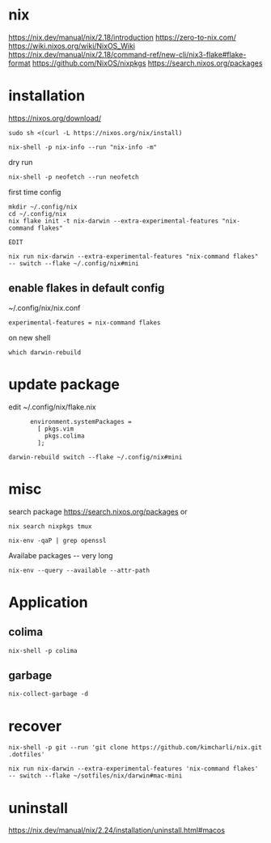 # nix

https://nix.dev/manual/nix/2.18/introduction
https://zero-to-nix.com/
https://wiki.nixos.org/wiki/NixOS_Wiki
https://nix.dev/manual/nix/2.18/command-ref/new-cli/nix3-flake#flake-format
https://github.com/NixOS/nixpkgs
https://search.nixos.org/packages


# installation

https://nixos.org/download/
```
sudo sh <(curl -L https://nixos.org/nix/install)
```

```
nix-shell -p nix-info --run "nix-info -m"
```

dry run
```
nix-shell -p neofetch --run neofetch
```

first time config
```
mkdir ~/.config/nix
cd ~/.config/nix
nix flake init -t nix-darwin --extra-experimental-features "nix-command flakes"

EDIT

nix run nix-darwin --extra-experimental-features "nix-command flakes" -- switch --flake ~/.config/nix#mini
```

## enable flakes in default config

~/.config/nix/nix.conf 
```
experimental-features = nix-command flakes
```


on new shell
```
which darwin-rebuild
```


# update package

edit ~/.config/nix/flake.nix 
```
      environment.systemPackages =
        [ pkgs.vim
          pkgs.colima
        ];
```

```
darwin-rebuild switch --flake ~/.config/nix#mini
```

# misc

search package
https://search.nixos.org/packages
or
```
nix search nixpkgs tmux
```

```
nix-env -qaP | grep openssl
```


Availabe packages -- very long

```
nix-env --query --available --attr-path
```


# Application

## colima

```
nix-shell -p colima
```

## garbage

```
nix-collect-garbage -d
```

# recover

```
nix-shell -p git --run 'git clone https://github.com/kimcharli/nix.git .dotfiles'

nix run nix-darwin --extra-experimental-features 'nix-command flakes' -- switch --flake ~/sotfiles/nix/darwin#mac-mini

```

# uninstall

https://nix.dev/manual/nix/2.24/installation/uninstall.html#macos






